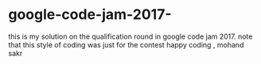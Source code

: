# google-code-jam-2017-
this is my solution on the qualification round in google code jam 2017.
note that this style of coding was just for the contest 
happy coding , mohand sakr

